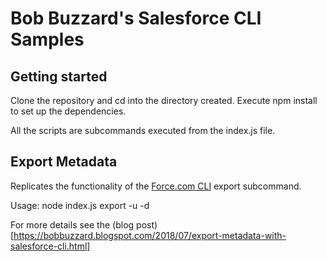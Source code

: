 # Bob Buzzard's Salesforce CLI Samples

## Getting started
Clone the repository and cd into the directory created.
Execute npm install to set up the dependencies.

All the scripts are subcommands executed from the index.js file.

## Export Metadata
Replicates the functionality of the [Force.com CLI](http://force-cli.herokuapp.com/) export subcommand.

Usage: node index.js export -u <Salesforce CLI username> -d <output directory>

For more details see the (blog post)[https://bobbuzzard.blogspot.com/2018/07/export-metadata-with-salesforce-cli.html]
